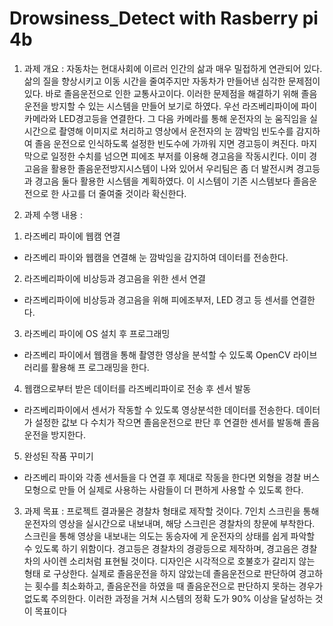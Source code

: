 # Drowsiness_Detect with Rasberry pi 4b

1. 과제 개요 : 
 자동차는 현대사회에 이르러 인간의 삶과 매우 밀접하게 연관되어 있다. 삶의 질을 향상시키고 이동 시간을 줄여주지만 자동차가 만들어낸 심각한 문제점이 있다. 바로 졸음운전으로 인한 교통사고이다. 
이러한 문제점을 해결하기 위해 졸음운전을 방지할 수 있는 시스템을 만들어 보기로 하였다. 우선 라즈베리파이에 파이 카메라와 LED경고등을 연결한다. 그 다음 카메라를 통해 운전자의 눈 움직임을 실시간으로 촬영해 이미지로 처리하고 영상에서 운전자의 눈 깜박임 빈도수를 감지하여 졸음 운전으로 인식하도록 설정한 빈도수에 가까워 지면 경고등이 켜진다. 마지막으로 일정한 수치를 넘으면 피에조 부저를 이용해 경고음을 작동시킨다. 이미 경고음을 활용한 졸음운전방지시스템이 나와 있어서 우리팀은 좀 더 발전시켜 경고등과 경고음 둘다 활용한 시스템을 계획하였다. 이 시스템이 기존 시스템보다 졸음운전으로 한 사고를 더 줄여줄 것이라 확신한다.

2. 과제 수행 내용 : 
1) 라즈베리 파이에 웹캠 연결
- 라즈베리 파이와 웹캠을 연결해 눈 깜박임을 감지하여 데이터를 전송한다.
2) 라즈베리파이에 비상등과 경고음을 위한 센서 연결
- 라즈베리파이에 비상등과 경고음을 위해 피에조부저, LED 경고 등 센서를 연결한다.
3) 라즈베리 파이에 OS 설치 후 프로그래밍
- 라즈베리 파이에서 웹캠을 통해 촬영한 영상을 분석할 수 있도록 OpenCV 라이브러리를 활용해 프
로그래밍을 한다.
4) 웹캠으로부터 받은 데이터를 라즈베리파이로 전송 후 센서 발동
- 라즈베리파이에서 센서가 작동할 수 있도록 영상분석한 데이터를 전송한다. 데이터가 설정한 값보
다 수치가 작으면 졸음운전으로 판단 후 연결한 센서를 발동해 졸음운전을 방지한다.
5) 완성된 작품 꾸미기
- 라즈베리 파이와 각종 센서들을 다 연결 후 제대로 작동을 한다면 외형을 경찰 버스 모형으로 만들
어 실제로 사용하는 사람들이 더 편하게 사용할 수 있도록 한다.

3. 과제 목표 :
 프로젝트 결과물은 경찰차 형태로 제작할 것이다. 7인치 스크린을 통해 운전자의 영상을 실시간으로 
내보내며, 해당 스크린은 경찰차의 창문에 부착한다. 스크린을 통해 영상을 내보내는 의도는 동승자에
게 운전자의 상태를 쉽게 파악할 수 있도록 하기 위함이다. 경고등은 경찰차의 경광등으로 제작하며, 
경고음은 경찰차의 사이렌 소리처럼 표현될 것이다. 디자인은 시각적으로 호불호가 갈리지 않는 형태
로 구상한다.
실제로 졸음운전을 하지 않았는데 졸음운전으로 판단하여 경고하는 횟수를 최소화하고, 졸음운전을 
하였을 때 졸음운전으로 판단하지 못하는 경우가 없도록 주의한다. 이러한 과정을 거쳐 시스템의 정확
도가 90% 이상을 달성하는 것이 목표이다
